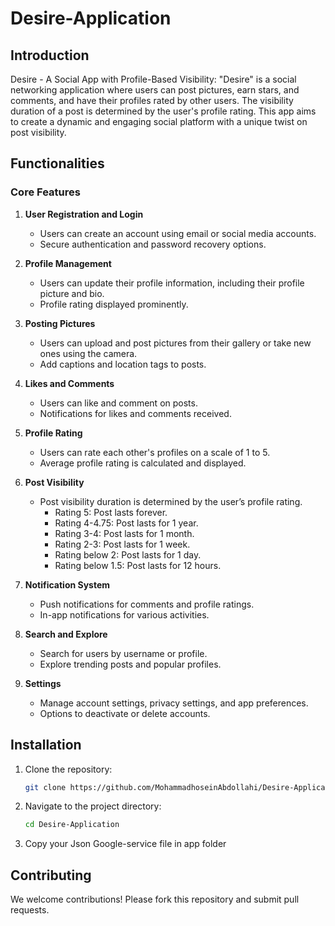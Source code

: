 # Desire-Application

## Introduction
Desire - A Social App with Profile-Based Visibility: "Desire" is a social networking application where users can post pictures, earn stars, and comments, and have their profiles rated by other users. The visibility duration of a post is determined by the user's profile rating. This app aims to create a dynamic and engaging social platform with a unique twist on post visibility.

## Functionalities

### Core Features

1. **User Registration and Login**
   - Users can create an account using email or social media accounts.
   - Secure authentication and password recovery options.

2. **Profile Management**
   - Users can update their profile information, including their profile picture and bio.
   - Profile rating displayed prominently.

3. **Posting Pictures**
   - Users can upload and post pictures from their gallery or take new ones using the camera.
   - Add captions and location tags to posts.

4. **Likes and Comments**
   - Users can like and comment on posts.
   - Notifications for likes and comments received.

5. **Profile Rating**
   - Users can rate each other's profiles on a scale of 1 to 5.
   - Average profile rating is calculated and displayed.

6. **Post Visibility**
   - Post visibility duration is determined by the user’s profile rating.
     - Rating 5: Post lasts forever.
     - Rating 4-4.75: Post lasts for 1 year.
     - Rating 3-4: Post lasts for 1 month.
     - Rating 2-3: Post lasts for 1 week.
     - Rating below 2: Post lasts for 1 day.
     - Rating below 1.5: Post lasts for 12 hours.

7. **Notification System**
   - Push notifications for comments and profile ratings.
   - In-app notifications for various activities.

8. **Search and Explore**
   - Search for users by username or profile.
   - Explore trending posts and popular profiles.

9. **Settings**
   - Manage account settings, privacy settings, and app preferences.
   - Options to deactivate or delete accounts.

## Installation

1. Clone the repository:
   ```bash
   git clone https://github.com/MohammadhoseinAbdollahi/Desire-Application.git
   ```
2. Navigate to the project directory:
   ```bash
   cd Desire-Application
   ```
3. Copy your Json Google-service file in app folder

## Contributing

We welcome contributions! Please fork this repository and submit pull requests.
